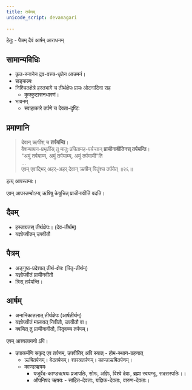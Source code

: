 ```yaml
---
title: तर्पणम्
unicode_script: devanagari  
  
---
```


हेतुः - पैत्रम् दैवं आर्षम् आराधनम्

## सामान्यविधिः

- कृत-स्नानेन द्रव-वस्त्र-धृतेन आचमनं।
- सङ्कल्पः
- निश्चितक्षेत्रे हस्तभागे च तीर्थक्षेपः प्रायः ओदनादिना सह
  - कुक्कुटासनधारणं।
- भावनम्
  - स्वाहाकारे तर्पणे च देवता-दृष्टिः

## प्रमाणानि
> देवान् ऋषींश् च **तर्पयन्ति**।  
वैशम्पायन-प्रभृतींस् तु मातुः प्रपितामह-पर्यन्तान् **प्राचीनावीतिनस् तर्पयन्ति**।  
"अमुं तर्पयाम्य्, अमुं तर्पयाम्य्, अमुं तर्पयामी"ति  
…  
एवम् एवाद्भिर् अहर्-अहर् देवान् ऋषीन् पितॄंश्च तर्पयेत् ॥२६॥

इत्य् आपस्तम्बः। 

एवम् आपस्तम्बोऽप्य् ऋषिषु केषुचित् प्राचीनावीतिं वदति। 

## दैवम्

- हस्ताग्रतस् तीर्थक्षेपः। (देव-तीर्थम्)
- यज्ञोपवीतम् उपवीतौ

## पैत्रम्

- अङ्गुष्ठ-प्रदेशात् तीर्थ-क्षेपः (पितृ-तीर्थम्)
- यज्ञोपवीतं प्राचीनवीतौ
- त्रिस् तर्पयन्ति। 

## आर्षम्

- अनामिकातलात् तीर्थक्षेपः (आर्षतीर्थम्)
- यज्ञोपवीतं मालावत् निवीतौ, उपवीतौ वा।  
- क्वचित् तु प्राचीनावीतौ, पितृवच्च तर्पणम्। 



एवम् आश्वलायनो ऽपि। 

- उपाकर्मणि सकृद् एव तर्पणम्, उपवीतिर् अपि स्यात् - होम-स्थान-ग्रहणात्
  - ऋषितर्पणम्। वेदतर्पणम्। शास्त्रतर्पणम्। काण्डऋषितर्पणम्।
  - काण्डऋषयः
    - यजुर्वेद-काण्डऋषयः प्रजापतिः, सोमः, अज्ञिः, विश्वे देवाः, ब्रह्मा स्वयम्भूः, सदसस्पतिः।।
    - औपनिषद ऋषयः - सांहित-देवताः, यज्ञिक-देवताः, वारुण-देवताः।
